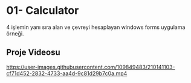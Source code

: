 # 01- Calculator
4 işlemin yanı sıra alan ve çevreyi hesaplayan windows forms uygulama örneği.
    
## Proje Videosu
https://user-images.githubusercontent.com/109849483/210141103-cf71d452-2832-4733-aa4d-9c81d29b7c0a.mp4
